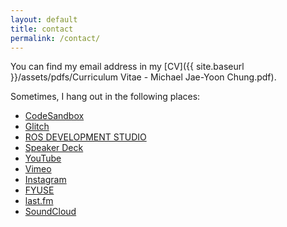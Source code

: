 ```yaml
---
layout: default
title: contact
permalink: /contact/
---
```


You can find my email address in my [CV]({{ site.baseurl }}/assets/pdfs/Curriculum Vitae - Michael Jae-Yoon Chung.pdf).

Sometimes, I hang out in the following places:

- [CodeSandbox](https://codesandbox.io/u/mjyc/)
- [Glitch](https://glitch.com/@mjyc)
- [ROS DEVELOPMENT STUDIO](https://rds.theconstructsim.com/r/mchung/)
- [Speaker Deck](https://speakerdeck.com/mikechung)
- [YouTube](https://www.youtube.com/user/MrYTChung)
- [Vimeo](https://vimeo.com/mjyc)
- [Instagram](https://www.instagram.com/djmchung/)
- [FYUSE](https://fyu.se/u/mtastic)
- [last.fm](https://www.last.fm/user/mikechung)
- [SoundCloud](https://soundcloud.com/djmchung)
